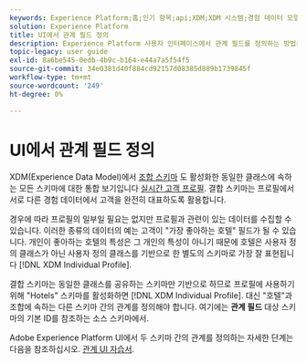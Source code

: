 ```yaml
---
keywords: Experience Platform;홈;인기 항목;api;XDM;XDM 시스템;경험 데이터 모델;ui;작업 공간;관계;필드;
solution: Experience Platform
title: UI에서 관계 필드 정의
description: Experience Platform 사용자 인터페이스에서 관계 필드를 정의하는 방법을 알아봅니다.
topic-legacy: user guide
exl-id: 8a6be545-0edb-4b9c-b164-e44a7a5f54f5
source-git-commit: 34e0381d40f884cd92157d08385d889b1739845f
workflow-type: tm+mt
source-wordcount: '249'
ht-degree: 0%

---
```


# UI에서 관계 필드 정의

XDM(Experience Data Model)에서 [조합 스키마](../../schema/composition.md#union) 도 활성화한 동일한 클래스에 속하는 모든 스키마에 대한 통합 보기입니다 [실시간 고객 프로필](../../../profile/home.md). 결합 스키마는 프로필에서 서로 다른 경험 데이터에서 고객을 완전히 대표하도록 활용합니다.

경우에 따라 프로필의 일부일 필요는 없지만 프로필과 관련이 있는 데이터를 수집할 수 있습니다. 이러한 종류의 데이터의 예는 고객이 &quot;가장 좋아하는 호텔&quot; 필드가 될 수 있습니다. 개인이 좋아하는 호텔의 특성은 그 개인의 특성이 아니기 때문에 호텔은 사용자 정의 클래스가 아닌 사용자 정의 클래스를 기반으로 한 별도의 스키마로 가장 잘 표현됩니다 [!DNL XDM Individual Profile].

결합 스키마는 동일한 클래스를 공유하는 스키마만 기반으로 하므로 프로필에 사용하기 위해 &quot;Hotels&quot; 스키마를 활성화하면 [!DNL XDM Individual Profile]. 대신 &quot;호텔&quot;과 조합에 속하는 다른 스키마 간의 관계를 정의해야 합니다. 여기에는 **관계 필드** 대상 스키마의 기본 ID를 참조하는 소스 스키마에서.

Adobe Experience Platform UI에서 두 스키마 간의 관계를 정의하는 자세한 단계는 다음을 참조하십시오. [관계 UI 자습서](../../tutorials/relationship-ui.md).
